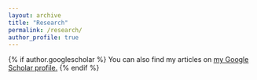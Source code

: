 ```yaml
---
layout: archive
title: "Research"
permalink: /research/
author_profile: true
---
```


{% if author.googlescholar %}
  You can also find my articles on <u><a href="{{author.googlescholar}}">my Google Scholar profile</a>.</u>
{% endif %}
<!--

{% include base_path %}

{% for post in site.publications reversed %}
  {% include archive-single.html %}
{% endfor %}
-->

